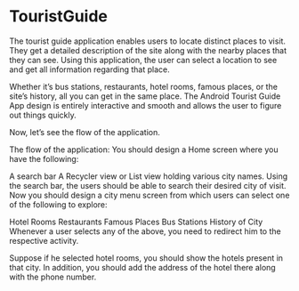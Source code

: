 # TouristGuide

The tourist guide application enables users to locate distinct places to visit. They get a detailed description of the site along with the nearby places that they can see. Using this application, the user can select a location to see and get all information regarding that place.

Whether it’s bus stations, restaurants, hotel rooms, famous places, or the site’s history, all you can get in the same place. The Android Tourist Guide App design is entirely interactive and smooth and allows the user to figure out things quickly.

Now, let’s see the flow of the application.

The flow of the application:
You should design a Home screen where you have the following:

A search bar
A Recycler view or List view holding various city names.
Using the search bar, the users should be able to search their desired city of visit. Now you should design a city menu screen from which users can select one of the following to explore:

Hotel Rooms
Restaurants
Famous Places
Bus Stations
History of City
Whenever a user selects any of the above, you need to redirect him to the respective activity.

Suppose if he selected hotel rooms, you should show the hotels present in that city. In addition, you should add the address of the hotel there along with the phone number.
